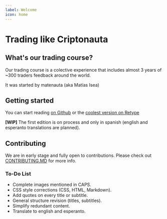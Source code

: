 ```yaml
---
label: Welcome
icon: home
---
```


# Trading like Criptonauta

## What's our trading course?

Our trading course is a colective experience that includes almost 3 years of ~300 traders feedback around the world.

It was started by matenauta (aka Matías Isea) 

## Getting started

You can start reading [on Github](https://github.com/somos-criptonautas/trading) or the [coolest version on Retype](https://trading.criptonautas.co)

**[WIP]** The first edition is on process and only in spanish (english and esperanto translations are planned).

## Contributing

We are in early stage and fully open to contributions. Please check out [CONTRIBUTING.MD](https://github.com/somos-criptonautas/trading/blob/main/CONTRIBUTING.md) for more info.

### To-Do List

* Complete images mentioned in CAPS.
* CSS style corrections (CSS, HTML, Markdown).
* Add quotes on every title or subtitle.
* General structure revision (titles, subtitles).
* Simplify redundant content.
* Translate to english and esperanto.
